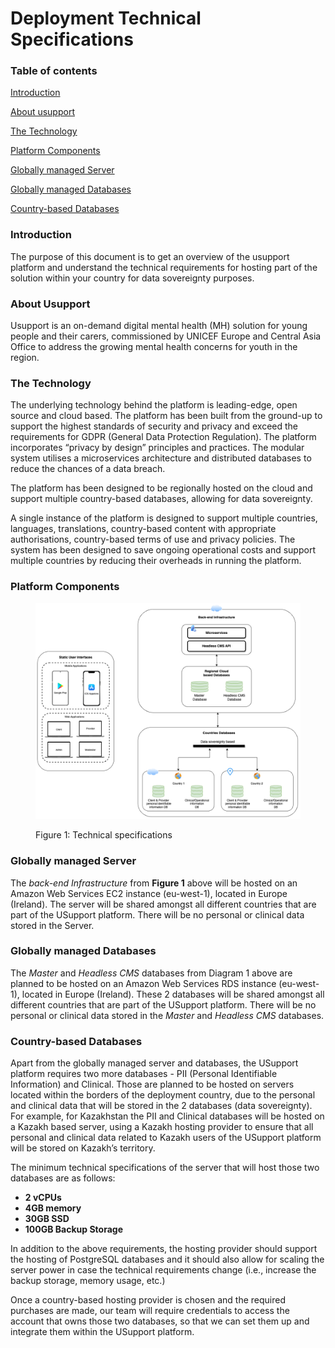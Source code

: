 # Deployment Technical Specifications

### **Table of contents**

[Introduction](deployment-technical-specifications.md#introduction)

[About usupport](deployment-technical-specifications.md#about-usupport)

[The Technology](deployment-technical-specifications.md#the-technology)

[Platform Components](deployment-technical-specifications.md#platform-components)

[Globally managed Server](deployment-technical-specifications.md#globally-managed-server)

[Globally managed Databases](deployment-technical-specifications.md#globally-managed-databases)

[Country-based Databases](deployment-technical-specifications.md#country-based-databases)

### Introduction

The purpose of this document is to get an overview of the usupport platform and understand the technical requirements for hosting part of the solution within your country for data sovereignty purposes.

### About Usupport

Usupport is an on-demand digital mental health (MH) solution for young people and their carers, commissioned by UNICEF Europe and Central Asia Office to address the growing mental health concerns for youth in the region.

### The Technology

The underlying technology behind the platform is leading-edge, open source and cloud based. The platform has been built from the ground-up to support the highest standards of security and privacy and exceed the requirements for GDPR (General Data Protection Regulation). The platform incorporates “privacy by design” principles and practices. The modular system utilises a microservices architecture and distributed databases to reduce the chances of a data breach.&#x20;

The platform has been designed to be regionally hosted on the cloud and support multiple country-based databases, allowing for data sovereignty.

A single instance of the platform is designed to support multiple countries, languages, translations, country-based content with appropriate authorisations, country-based terms of use and privacy policies. The system has been designed to save ongoing operational costs and support multiple countries by reducing their overheads in running the platform.

### Platform Components

<figure><img src="../.gitbook/assets/image (2).png" alt=""><figcaption><p>Figure 1: Technical specifications</p></figcaption></figure>

### Globally managed Server

The _back-end Infrastructure_ from **Figure 1** above will be hosted on an Amazon Web Services EC2 instance (eu-west-1), located in Europe (Ireland). The server will be shared amongst all different countries that are part of the USupport platform. There will be no personal or clinical data stored in the Server.

### Globally managed Databases

The _Master_ and _Headless CMS_ databases from Diagram 1 above are planned to be hosted on an Amazon Web Services RDS instance (eu-west-1), located in Europe (Ireland). These 2 databases will be shared amongst all different countries that are part of the USupport platform. There will be no personal or clinical data stored in the _Master_ and _Headless CMS_ databases.

### Country-based Databases

Apart from the globally managed server and databases, the USupport platform requires two more databases - PII (Personal Identifiable Information) and Clinical. Those are planned to be hosted on servers located within the borders of the deployment country, due to the personal and clinical data that will be stored in the 2 databases (data sovereignty). For example, for Kazakhstan the PII and Clinical databases will be hosted on a Kazakh based server, using a Kazakh hosting provider to ensure that all personal and clinical data related to Kazakh users of the USupport platform will be stored on Kazakh’s territory.

The minimum technical specifications of the server that will host those two databases are as follows:

* **2 vCPUs**
* **4GB memory**
* **30GB SSD**
* **100GB Backup Storage**

In addition to the above requirements, the hosting provider should support the hosting of PostgreSQL databases and it should also allow for scaling the server power in case the technical requirements change (i.e., increase the backup storage, memory usage, etc.)

Once a country-based hosting provider is chosen and the required purchases are made, our team will require credentials to access the account that owns those two databases, so that we can set them up and integrate them within the USupport platform.
